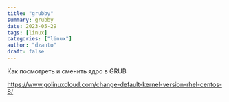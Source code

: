 ```yaml
---
title: "grubby"
summary: grubby
date: 2023-05-29
tags: [linux]
categories: ["linux"]
author: "dzanto"
draft: false
---
```

Как посмотреть и сменить ядро в GRUB

https://www.golinuxcloud.com/change-default-kernel-version-rhel-centos-8/

